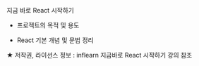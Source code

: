 지금 바로 React 시작하기

* 프로젝트의 목적 및 용도
- React 기본 개념 및 문법 정리

★ 저작권, 라이선스 정보 :  inflearn 지금바로 React 시작하기 강의 참조